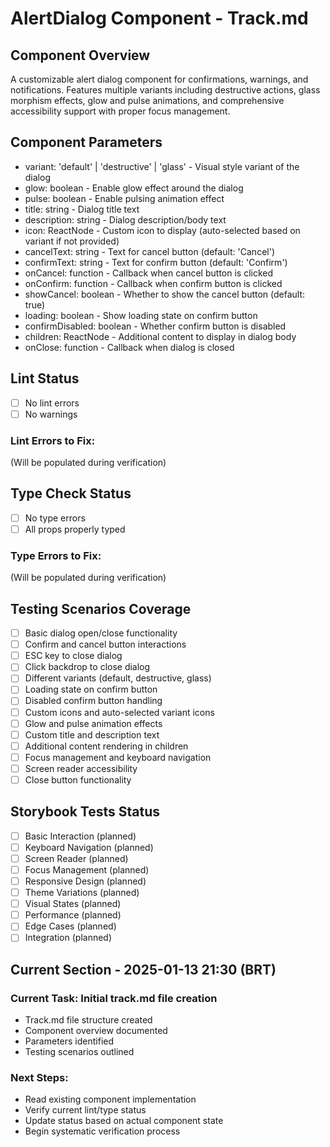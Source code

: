 # AlertDialog Component - Track.md

## Component Overview

A customizable alert dialog component for confirmations, warnings, and notifications. Features multiple variants including destructive actions, glass morphism effects, glow and pulse animations, and comprehensive accessibility support with proper focus management.

## Component Parameters

- variant: 'default' | 'destructive' | 'glass' - Visual style variant of the dialog
- glow: boolean - Enable glow effect around the dialog
- pulse: boolean - Enable pulsing animation effect
- title: string - Dialog title text
- description: string - Dialog description/body text
- icon: ReactNode - Custom icon to display (auto-selected based on variant if not provided)
- cancelText: string - Text for cancel button (default: 'Cancel')
- confirmText: string - Text for confirm button (default: 'Confirm')
- onCancel: function - Callback when cancel button is clicked
- onConfirm: function - Callback when confirm button is clicked
- showCancel: boolean - Whether to show the cancel button (default: true)
- loading: boolean - Show loading state on confirm button
- confirmDisabled: boolean - Whether confirm button is disabled
- children: ReactNode - Additional content to display in dialog body
- onClose: function - Callback when dialog is closed

## Lint Status

- [ ] No lint errors
- [ ] No warnings

### Lint Errors to Fix:

(Will be populated during verification)

## Type Check Status

- [ ] No type errors
- [ ] All props properly typed

### Type Errors to Fix:

(Will be populated during verification)

## Testing Scenarios Coverage

- [ ] Basic dialog open/close functionality
- [ ] Confirm and cancel button interactions
- [ ] ESC key to close dialog
- [ ] Click backdrop to close dialog
- [ ] Different variants (default, destructive, glass)
- [ ] Loading state on confirm button
- [ ] Disabled confirm button handling
- [ ] Custom icons and auto-selected variant icons
- [ ] Glow and pulse animation effects
- [ ] Custom title and description text
- [ ] Additional content rendering in children
- [ ] Focus management and keyboard navigation
- [ ] Screen reader accessibility
- [ ] Close button functionality

## Storybook Tests Status

- [ ] Basic Interaction (planned)
- [ ] Keyboard Navigation (planned)
- [ ] Screen Reader (planned)
- [ ] Focus Management (planned)
- [ ] Responsive Design (planned)
- [ ] Theme Variations (planned)
- [ ] Visual States (planned)
- [ ] Performance (planned)
- [ ] Edge Cases (planned)
- [ ] Integration (planned)

## Current Section - 2025-01-13 21:30 (BRT)

### Current Task: Initial track.md file creation

- Track.md file structure created
- Component overview documented
- Parameters identified
- Testing scenarios outlined

### Next Steps:

- Read existing component implementation
- Verify current lint/type status
- Update status based on actual component state
- Begin systematic verification process
